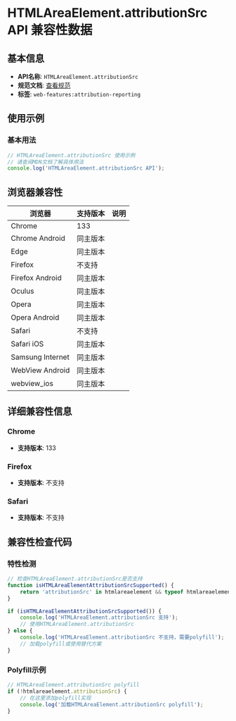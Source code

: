 # HTMLAreaElement.attributionSrc API 兼容性数据

## 基本信息

- **API名称**: `HTMLAreaElement.attributionSrc`
- **规范文档**: [查看规范](https://wicg.github.io/attribution-reporting-api/#dom-htmlattributionsrcelementutils-attributionsrc)
- **标签**: `web-features:attribution-reporting`

## 使用示例

### 基本用法

```javascript
// HTMLAreaElement.attributionSrc 使用示例
// 请查阅MDN文档了解具体用法
console.log('HTMLAreaElement.attributionSrc API');
```

## 浏览器兼容性

| 浏览器 | 支持版本 | 说明 |
|--------|----------|------|
| Chrome | 133 |  |
| Chrome Android | 同主版本 |  |
| Edge | 同主版本 |  |
| Firefox | 不支持 |  |
| Firefox Android | 同主版本 |  |
| Oculus | 同主版本 |  |
| Opera | 同主版本 |  |
| Opera Android | 同主版本 |  |
| Safari | 不支持 |  |
| Safari iOS | 同主版本 |  |
| Samsung Internet | 同主版本 |  |
| WebView Android | 同主版本 |  |
| webview_ios | 同主版本 |  |

## 详细兼容性信息

### Chrome

- **支持版本**: 133

### Firefox

- **支持版本**: 不支持

### Safari

- **支持版本**: 不支持

## 兼容性检查代码

### 特性检测

```javascript
// 检查HTMLAreaElement.attributionSrc是否支持
function isHTMLAreaElementAttributionSrcSupported() {
    return 'attributionSrc' in htmlareaelement && typeof htmlareaelement.attributionSrc === 'function';
}

if (isHTMLAreaElementAttributionSrcSupported()) {
    console.log('HTMLAreaElement.attributionSrc 支持');
    // 使用HTMLAreaElement.attributionSrc
} else {
    console.log('HTMLAreaElement.attributionSrc 不支持，需要polyfill');
    // 加载polyfill或使用替代方案
}
```

### Polyfill示例

```javascript
// HTMLAreaElement.attributionSrc polyfill
if (!htmlareaelement.attributionSrc) {
    // 在这里添加polyfill实现
    console.log('加载HTMLAreaElement.attributionSrc polyfill');
}
```

